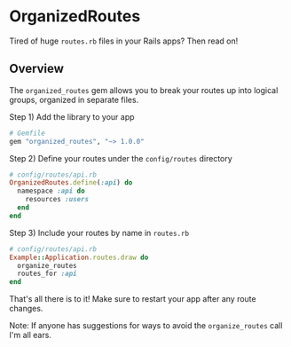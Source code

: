 # OrganizedRoutes

Tired of huge `routes.rb` files in your Rails apps? Then read on!

## Overview

The `organized_routes` gem allows you to break your routes up into logical
groups, organized in separate files.

Step 1) Add the library to your app

```ruby
# Gemfile
gem "organized_routes", "~> 1.0.0"
```

Step 2) Define your routes under the `config/routes` directory

```ruby
# config/routes/api.rb
OrganizedRoutes.define(:api) do
  namespace :api do
    resources :users
  end
end
```

Step 3) Include your routes by name in `routes.rb`

```ruby
# config/routes/api.rb
Example::Application.routes.draw do
  organize_routes
  routes_for :api
end
```

That's all there is to it! Make sure to restart your app after any route changes.

Note: If anyone has suggestions for ways to avoid the `organize_routes` call
I'm all ears.
